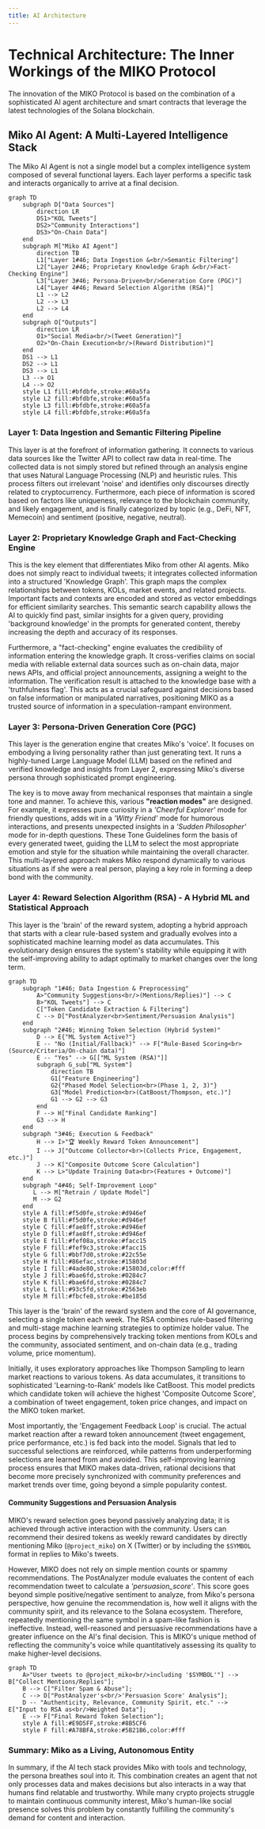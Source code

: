 ```yaml
---
title: AI Architecture
---
```


# Technical Architecture: The Inner Workings of the MIKO Protocol

The innovation of the MIKO Protocol is based on the combination of a sophisticated AI agent architecture and smart contracts that leverage the latest technologies of the Solana blockchain.

## Miko AI Agent: A Multi-Layered Intelligence Stack

The Miko AI Agent is not a single model but a complex intelligence system composed of several functional layers. Each layer performs a specific task and interacts organically to arrive at a final decision.

```mermaid
graph TD
    subgraph D["Data Sources"]
        direction LR
        DS1>"KOL Tweets"]
        DS2>"Community Interactions"]
        DS3>"On-Chain Data"]
    end
    subgraph M["Miko AI Agent"]
        direction TB
        L1["Layer 1#46; Data Ingestion &<br/>Semantic Filtering"]
        L2["Layer 2#46; Proprietary Knowledge Graph &<br/>Fact-Checking Engine"]
        L3["Layer 3#46; Persona-Driven<br/>Generation Core (PGC)"]
        L4["Layer 4#46; Reward Selection Algorithm (RSA)"]
        L1 --> L2
        L2 --> L3
        L2 --> L4
    end
    subgraph O["Outputs"]
        direction LR
        O1>"Social Media<br/>(Tweet Generation)"]
        O2>"On-Chain Execution<br/>(Reward Distribution)"]
    end
    DS1 --> L1
    DS2 --> L1
    DS3 --> L1
    L3 --> O1
    L4 --> O2
    style L1 fill:#bfdbfe,stroke:#60a5fa
    style L2 fill:#bfdbfe,stroke:#60a5fa
    style L3 fill:#bfdbfe,stroke:#60a5fa
    style L4 fill:#bfdbfe,stroke:#60a5fa
```

### Layer 1: Data Ingestion and Semantic Filtering Pipeline

This layer is at the forefront of information gathering. It connects to various data sources like the Twitter API to collect raw data in real-time. The collected data is not simply stored but refined through an analysis engine that uses Natural Language Processing (NLP) and heuristic rules. This process filters out irrelevant 'noise' and identifies only discourses directly related to cryptocurrency. Furthermore, each piece of information is scored based on factors like uniqueness, relevance to the blockchain community, and likely engagement, and is finally categorized by topic (e.g., DeFi, NFT, Memecoin) and sentiment (positive, negative, neutral).

### Layer 2: Proprietary Knowledge Graph and Fact-Checking Engine

This is the key element that differentiates Miko from other AI agents. Miko does not simply react to individual tweets; it integrates collected information into a structured 'Knowledge Graph'. This graph maps the complex relationships between tokens, KOLs, market events, and related projects. Important facts and contexts are encoded and stored as vector embeddings for efficient similarity searches. This semantic search capability allows the AI to quickly find past, similar insights for a given query, providing 'background knowledge' in the prompts for generated content, thereby increasing the depth and accuracy of its responses.

Furthermore, a "fact-checking" engine evaluates the credibility of information entering the knowledge graph. It cross-verifies claims on social media with reliable external data sources such as on-chain data, major news APIs, and official project announcements, assigning a weight to the information. The verification result is attached to the knowledge base with a 'truthfulness flag'. This acts as a crucial safeguard against decisions based on false information or manipulated narratives, positioning MIKO as a trusted source of information in a speculation-rampant environment.

### Layer 3: Persona-Driven Generation Core (PGC)

This layer is the generation engine that creates Miko's 'voice'. It focuses on embodying a living personality rather than just generating text. It runs a highly-tuned Large Language Model (LLM) based on the refined and verified knowledge and insights from Layer 2, expressing Miko's diverse persona through sophisticated prompt engineering.

The key is to move away from mechanical responses that maintain a single tone and manner. To achieve this, various **"reaction modes"** are designed. For example, it expresses pure curiosity in a *'Cheerful Explorer'* mode for friendly questions, adds wit in a *'Witty Friend'* mode for humorous interactions, and presents unexpected insights in a *'Sudden Philosopher'* mode for in-depth questions. These Tone Guidelines form the basis of every generated tweet, guiding the LLM to select the most appropriate emotion and style for the situation while maintaining the overall character. This multi-layered approach makes Miko respond dynamically to various situations as if she were a real person, playing a key role in forming a deep bond with the community.

### Layer 4: Reward Selection Algorithm (RSA) - A Hybrid ML and Statistical Approach

This layer is the 'brain' of the reward system, adopting a hybrid approach that starts with a clear rule-based system and gradually evolves into a sophisticated machine learning model as data accumulates. This evolutionary design ensures the system's stability while equipping it with the self-improving ability to adapt optimally to market changes over the long term.

```mermaid
graph TD
    subgraph "1#46; Data Ingestion & Preprocessing"
        A>"Community Suggestions<br/>(Mentions/Replies)"] --> C
        B>"KOL Tweets"] --> C
        C["Token Candidate Extraction & Filtering"]
        C --> D["PostAnalyzer<br>Sentiment/Persuasion Analysis"]
    end
    subgraph "2#46; Winning Token Selection (Hybrid System)"
        D --> E{"ML System Active?"}
        E -- "No (Initial/Fallback)" --> F["Rule-Based Scoring<br>(Source/Criteria/On-chain data)"]
        E -- "Yes" --> G[["ML System (RSA)"]]
        subgraph G_sub["ML System"]
            direction TB
            G1["Feature Engineering"]
            G2{"Phased Model Selection<br>(Phase 1, 2, 3)"}
            G3["Model Prediction<br>(CatBoost/Thompson, etc.)"]
            G1 --> G2 --> G3
        end
        F --> H["Final Candidate Ranking"]
        G3 --> H
    end
    subgraph "3#46; Execution & Feedback"
        H --> I>"🏆 Weekly Reward Token Announcement"]
        I --> J["Outcome Collector<br>(Collects Price, Engagement, etc.)"]
        J --> K["Composite Outcome Score Calculation"]
        K --> L>"Update Training Data<br>(Features + Outcome)"]
    end
    subgraph "4#46; Self-Improvement Loop"
       L --> M["Retrain / Update Model"]
       M --> G2
    end
    style A fill:#f5d0fe,stroke:#d946ef
    style B fill:#f5d0fe,stroke:#d946ef
    style C fill:#fae8ff,stroke:#d946ef
    style D fill:#fae8ff,stroke:#d946ef
    style E fill:#fef08a,stroke:#facc15
    style F fill:#fef9c3,stroke:#facc15
    style G fill:#bbf7d0,stroke:#22c55e
    style H fill:#86efac,stroke:#15803d
    style I fill:#4ade80,stroke:#15803d,color:#fff
    style J fill:#bae6fd,stroke:#0284c7
    style K fill:#bae6fd,stroke:#0284c7
    style L fill:#93c5fd,stroke:#2563eb
    style M fill:#fbcfe8,stroke:#be185d
```

This layer is the 'brain' of the reward system and the core of AI governance, selecting a single token each week. The RSA combines rule-based filtering and multi-stage machine learning strategies to optimize holder value. The process begins by comprehensively tracking token mentions from KOLs and the community, associated sentiment, and on-chain data (e.g., trading volume, price momentum).

Initially, it uses exploratory approaches like Thompson Sampling to learn market reactions to various tokens. As data accumulates, it transitions to sophisticated 'Learning-to-Rank' models like CatBoost. This model predicts which candidate token will achieve the highest 'Composite Outcome Score', a combination of tweet engagement, token price changes, and impact on the MIKO token market.

Most importantly, the 'Engagement Feedback Loop' is crucial. The actual market reaction after a reward token announcement (tweet engagement, price performance, etc.) is fed back into the model. Signals that led to successful selections are reinforced, while patterns from underperforming selections are learned from and avoided. This self-improving learning process ensures that MIKO makes data-driven, rational decisions that become more precisely synchronized with community preferences and market trends over time, going beyond a simple popularity contest.

#### Community Suggestions and Persuasion Analysis

MIKO's reward selection goes beyond passively analyzing data; it is achieved through active interaction with the community. Users can recommend their desired tokens as weekly reward candidates by directly mentioning Miko (`@project_miko`) on X (Twitter) or by including the `$SYMBOL` format in replies to Miko's tweets.

However, MIKO does not rely on simple mention counts or spammy recommendations. The PostAnalyzer module evaluates the content of each recommendation tweet to calculate a *'persuasion_score'*. This score goes beyond simple positive/negative sentiment to analyze, from Miko's persona perspective, how genuine the recommendation is, how well it aligns with the community spirit, and its relevance to the Solana ecosystem. Therefore, repeatedly mentioning the same symbol in a spam-like fashion is ineffective. Instead, well-reasoned and persuasive recommendations have a greater influence on the AI's final decision. This is MIKO's unique method of reflecting the community's voice while quantitatively assessing its quality to make higher-level decisions.

```mermaid
graph TD
    A>"User tweets to @project_miko<br/>including '$SYMBOL'"] --> B["Collect Mentions/Replies"];
    B --> C["Filter Spam & Abuse"];
    C --> D["PostAnalyzer's<br/>'Persuasion Score' Analysis"];
    D -- "Authenticity, Relevance, Community Spirit, etc." --> E["Input to RSA as<br/>Weighted Data"];
    E --> F["Final Reward Token Selection"];
    style A fill:#E9D5FF,stroke:#8B5CF6
    style F fill:#A78BFA,stroke:#5B21B6,color:#fff
```

### Summary: Miko as a Living, Autonomous Entity

In summary, if the AI tech stack provides Miko with tools and technology, the persona breathes soul into it. This combination creates an agent that not only processes data and makes decisions but also interacts in a way that humans find relatable and trustworthy. While many crypto projects struggle to maintain continuous community interest, Miko's human-like social presence solves this problem by constantly fulfilling the community's demand for content and interaction.
